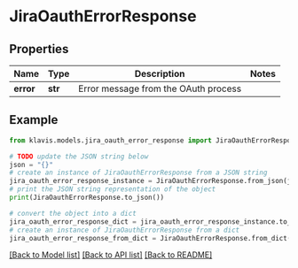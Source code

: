 # JiraOauthErrorResponse


## Properties

Name | Type | Description | Notes
------------ | ------------- | ------------- | -------------
**error** | **str** | Error message from the OAuth process | 

## Example

```python
from klavis.models.jira_oauth_error_response import JiraOauthErrorResponse

# TODO update the JSON string below
json = "{}"
# create an instance of JiraOauthErrorResponse from a JSON string
jira_oauth_error_response_instance = JiraOauthErrorResponse.from_json(json)
# print the JSON string representation of the object
print(JiraOauthErrorResponse.to_json())

# convert the object into a dict
jira_oauth_error_response_dict = jira_oauth_error_response_instance.to_dict()
# create an instance of JiraOauthErrorResponse from a dict
jira_oauth_error_response_from_dict = JiraOauthErrorResponse.from_dict(jira_oauth_error_response_dict)
```
[[Back to Model list]](../README.md#documentation-for-models) [[Back to API list]](../README.md#documentation-for-api-endpoints) [[Back to README]](../README.md)


